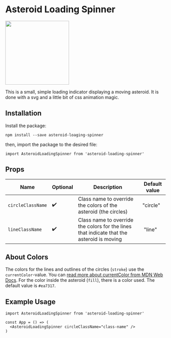 # Asteroid Loading Spinner

<img src="./assets/asteroid-loading-spinner.gif" alt="" height="200" >

This is a small, simple loading indicator displaying a moving asteroid. It is done with a svg and a little bit of css animation magic.

## Installation

Install the package:
```
npm install --save asteroid-loaging-spinner
```

then, import the package to the desired file:
```
import AsteroidLoadingSpinner from 'asteroid-loading-spinner'
```

## Props

Name | Optional | Description | Default value |
----|---| --- | --- |
`circleClassName`  | :heavy_check_mark: | Class name to override the colors of the asteroid (the circles) |"circle" |
`lineClassName`  | :heavy_check_mark:  | Class name to override the colors for the lines that indicate that the asteroid is moving | "line" |

## About Colors

The colors for the lines and outlines of the circles (`stroke`) use the `currentColor`-value. You can [read more about currentColor from MDN Web Docs][1]. For the color inside the asteroid (`fill`), there is a color used. The default value is `#ea7317`.

## Example Usage

```react
import AsteroidLoadingSpinner from 'asteroid-loading-spinner'

const App = () => (
  <AsteroidLoadingSpinner circleClassName="class-name" />
)
```

[1]: https://developer.mozilla.org/en-US/docs/Web/CSS/color_value#currentcolor_keyword